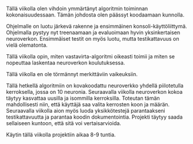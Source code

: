 Tällä viikolla olen vihdoin ymmärtänyt algoritmin toiminnan kokonaisuudessaan. Tämän johdosta olen päässyt koodaamaan kunnolla.

Ohjelmalle on luotu järkevä rakenne ja ensimmäinen konsoli-käyttöliittymä. Ohjelmalla pystyy nyt treenaamaan ja evaluoimaan hyvin yksinkertaisen neuroverkon. Ensimmäiset testit on myös luotu, mutta testikattavuus on vielä olematonta.

Tällä viikolla opin, miten vastavirta-algoritmi oikeasti toimii ja miten se nopeuttaa laskentaa neuroverkon koulutuksessa.

Tällä viikolla en ole törmännyt merkittäviin vaikeuksiin.

Tällä hetkellä algoritmiin on kovakoodattu neuroverkko yhdellä piilotetulla kerroksella, jossa on 10 neuronia. Seuraavalla viikolla neuroverkon kokoa täytyy kasvattaa uusilla ja isommilla kerroksilla. Toteutan tämän mahdollisesti niin, että käyttäjä saa valita kerrosten koon ja määrän.
Seuraavalla viikolla aion myös luoda yksikkötestejä parantaakseni testikattavuutta ja parantaa koodin dokumentointia. Projekti täytyy saada sellaiseen kuntoon, että sitä voi vertaisarvioida.

Käytin tällä viikolla projektiin aikaa 8-9 tuntia.
